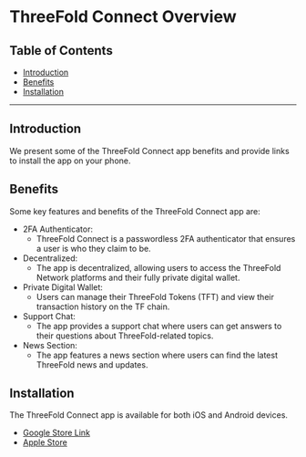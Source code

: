 <h1> ThreeFold Connect Overview </h1>

<h2>Table of Contents</h2>

- [Introduction](#introduction)
- [Benefits](#benefits)
- [Installation](#installation)

---

## Introduction

We present some of the ThreeFold Connect app benefits and provide links to install the app on your phone.

## Benefits 

Some key features and benefits of the ThreeFold Connect app are:

- 2FA Authenticator:
  - ThreeFold Connect is a passwordless 2FA authenticator that ensures a user is who they claim to be.
- Decentralized:
  - The app is decentralized, allowing users to access the ThreeFold Network platforms and their fully private digital wallet.
- Private Digital Wallet:
  - Users can manage their ThreeFold Tokens (TFT) and view their transaction history on the TF chain.
- Support Chat:
  - The app provides a support chat where users can get answers to their questions about ThreeFold-related topics.
- News Section:
  - The app features a news section where users can find the latest ThreeFold news and updates.

## Installation

The ThreeFold Connect app is available for both iOS and Android devices.

- [Google Store Link](https://play.google.com/store/apps/details?id=org.jimber.threebotlogin)
- [Apple Store](https://itunes.apple.com/be/app/3bot-login/id1459845885?l=nl&mt=8)